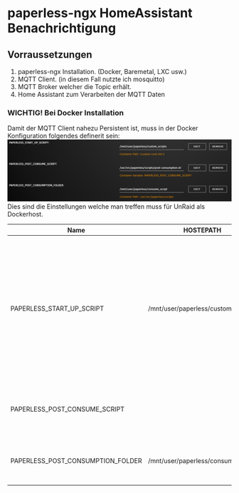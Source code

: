 # paperless-ngx HomeAssistant Benachrichtigung

## Vorraussetzungen

1. paperless-ngx Installation. (Docker, Baremetal, LXC usw.)
2. MQTT Client. (in diesem Fall nutzte ich mosquitto)
3. MQTT Broker welcher die Topic erhält.
4. Home Assistant zum Verarbeiten der MQTT Daten

### WICHTIG! Bei Docker Installation

Damit der MQTT Client nahezu Persistent ist, muss in der Docker Konfiguration folgendes definerit sein:
![Docker Config](https://github.com/MacVille/paperless/blob/caba4a5125621179cb6bfb5fa11c7fcf20ca1d75/img/Screenshot%202024-06-15%20011815.png)
Dies sind die Einstellungen welche man treffen muss für UnRaid als Dockerhost.

|Name|HOSTEPATH|CONTAINERPATH|Beschreibung|
|---|---|---|---|
|PAPERLESS_START_UP_SCRIPT|/mnt/user/paperless/custom_scripts   |/custom-cont-init.d   | Skripte welche unter diesem Verzeichnis liegen, werden vor dem Starten des Webservers ausgeführt. Somit kommen bei jeden Neustart oder Update des Containers Funktionen installiert werden   |
| PAPERLESS_POST_CONSUME_SCRIPT  |   | /usr/src/paperless/scripts/post-consumption.sh  | Dieses Bash-Skript wird nach jeder Verarbeitung eines Dokumentes ausgeführt  |
| PAPERLESS_POST_CONSUMPTION_FOLDER  | /mnt/user/paperless/consume_script  | /usr/src/paperless/scripts  | Ordner in welchem die Consume Skripte vorhanden sind  |

